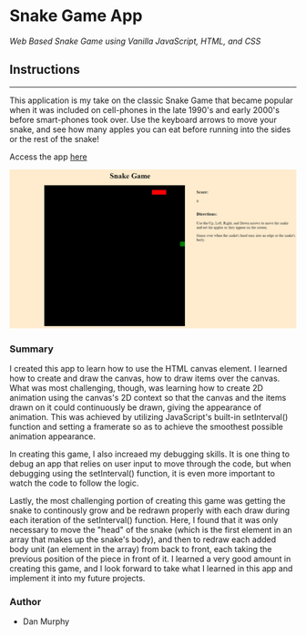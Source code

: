 # Snake Game App

_Web Based Snake Game using Vanilla JavaScript, HTML, and CSS_

## Instructions

---

This application is my take on the classic Snake Game that became popular when it was included on cell-phones in the late 1990's and early 2000's before smart-phones took over. Use the keyboard arrows to move your snake, and see how many apples you can eat before running into the sides or the rest of the snake!


Access the app [here](https://danielmurphy1.github.io/SnakeGame/)

![SnakeGame Screen](https://github.com/danielmurphy1/SnakeGame/blob/master/SnakeGameScreenShot.JPG)

### Summary

I created this app to learn how to use the HTML canvas element. I learned how to create and draw the canvas, how to draw items over the canvas. What was most challenging, though, was learning how to create 2D animation using the canvas's 2D context so that the canvas and the items drawn on it could continuously be drawn, giving the appearance of animation. This was achieved by utilizing JavaScript's built-in setInterval() function and setting a framerate so as to achieve the smoothest possible animation appearance. 

In creating this game, I also increaed my debugging skills. It is one thing to debug an app that relies on user input to move through the code, but when debugging using the setInterval() function, it is even more important to watch the code to follow the logic. 

Lastly, the most challenging portion of creating this game was getting the snake to continously grow and be redrawn properly with each draw during each iteration of the setInterval() function. Here, I found that it was only necessary to move the "head" of the snake (which is the first element in an array that makes up the snake's body), and then to redraw each added body unit (an element in the array) from back to front, each taking the previous position of the piece in front of it. I learned a very good amount in creating this game, and I look forward to take what I learned in this app and implement it into my future projects.

### Author

- Dan Murphy